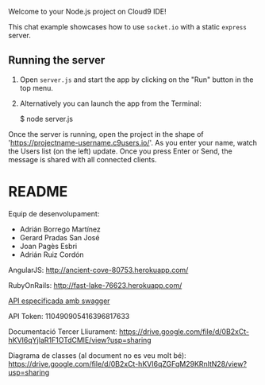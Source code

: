 Welcome to your Node.js project on Cloud9 IDE!

This chat example showcases how to use `socket.io` with a static `express` server.

## Running the server

1) Open `server.js` and start the app by clicking on the "Run" button in the top menu.

2) Alternatively you can launch the app from the Terminal:

    $ node server.js

Once the server is running, open the project in the shape of 'https://projectname-username.c9users.io/'. As you enter your name, watch the Users list (on the left) update. Once you press Enter or Send, the message is shared with all connected clients.


# README

Equip de desenvolupament:

* Adrián Borrego Martínez
* Gerard Pradas San José
* Joan Pagès Esbri
* Adrián Ruiz Cordón

AngularJS: http://ancient-cove-80753.herokuapp.com/

RubyOnRails: http://fast-lake-76623.herokuapp.com/

[API especificada amb swagger](https://drive.google.com/file/d/0B7BMaLyaJJnXYUJBTTFlM1BIVEU/view?usp=sharing)

API Token: 110490905416396817633

Documentació Tercer Lliurament: https://drive.google.com/file/d/0B2xCt-hKVI6qYjlaR1F1OTdCMlE/view?usp=sharing

Diagrama de classes (al document no es veu molt bé): https://drive.google.com/file/d/0B2xCt-hKVI6qZGFqM29KRnltN28/view?usp=sharing